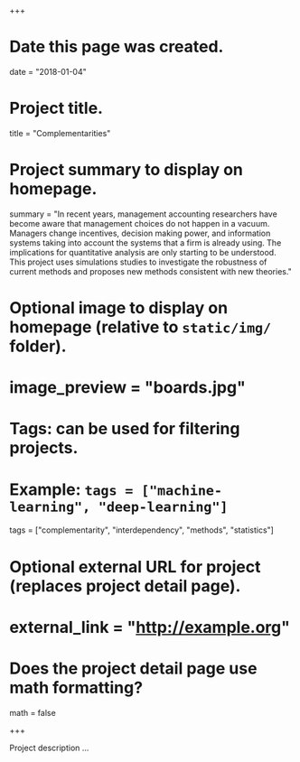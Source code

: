+++
# Date this page was created.
date = "2018-01-04"

# Project title.
title = "Complementarities"

# Project summary to display on homepage.
summary = "In recent years, management accounting researchers have become aware that management choices do not happen in a vacuum. Managers change incentives, decision making power, and information systems taking into account the systems that a firm is already using. The implications for quantitative analysis are only starting to be understood. This project uses simulations studies to investigate the robustness of current methods and proposes new methods consistent with new theories."


# Optional image to display on homepage (relative to `static/img/` folder).
# image_preview = "boards.jpg"

# Tags: can be used for filtering projects.
# Example: `tags = ["machine-learning", "deep-learning"]`
tags = ["complementarity", "interdependency", "methods", "statistics"]

# Optional external URL for project (replaces project detail page).
# external_link = "http://example.org"

# Does the project detail page use math formatting?
math = false

+++

Project description ...